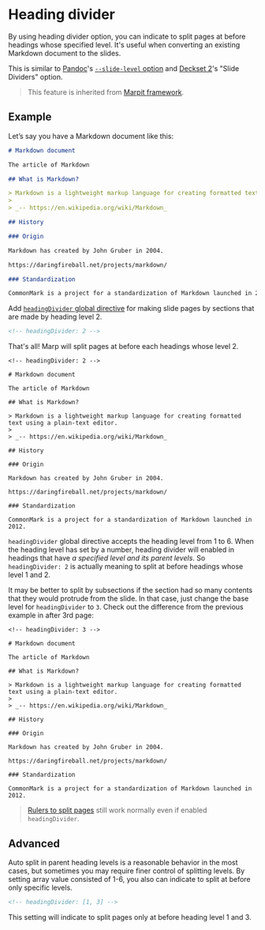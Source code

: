 # Heading divider

By using heading divider option, you can indicate to split pages at before headings whose specified level. It's useful when converting an existing Markdown document to the slides.

This is similar to [Pandoc](https://pandoc.org/)'s [`--slide-level` option](https://pandoc.org/MANUAL.html#structuring-the-slide-show) and [Deckset 2](https://www.deckset.com/2/)'s "Slide Dividers" option.

> This feature is inherited from [Marpit framework](https://marpit.marp.app/directives?id=heading-divider).

## Example

Let’s say you have a Markdown document like this:

```markdown
# Markdown document

The article of Markdown

## What is Markdown?

> Markdown is a lightweight markup language for creating formatted text using a plain-text editor.
>
> _-- https://en.wikipedia.org/wiki/Markdown_

## History

### Origin

Markdown has created by John Gruber in 2004.

https://daringfireball.net/projects/markdown/

### Standardization

CommonMark is a project for a standardization of Markdown launched in 2012.
```

Add [`headingDivider` global directive](/docs/guide/directives#global-directives) for making slide pages by sections that are made by heading level 2.

```markdown
<!-- headingDivider: 2 -->
```

That's all! Marp will split pages at before each headings whose level 2.

```markdown:marp
<!-- headingDivider: 2 -->

# Markdown document

The article of Markdown

## What is Markdown?

> Markdown is a lightweight markup language for creating formatted text using a plain-text editor.
>
> _-- https://en.wikipedia.org/wiki/Markdown_

## History

### Origin

Markdown has created by John Gruber in 2004.

https://daringfireball.net/projects/markdown/

### Standardization

CommonMark is a project for a standardization of Markdown launched in 2012.
```

`headingDivider` global directive accepts the heading level from 1 to 6. When the heading level has set by a number, heading divider will enabled in headings that have _a specified level and its parent levels_. So `headingDivider: 2` is actually meaning to split at before headings whose level 1 and 2.

It may be better to split by subsections if the section had so many contents that they would protrude from the slide. In that case, just change the base level for `headingDivider` to `3`. Check out the difference from the previous example in after 3rd page:

```markdown:marp
<!-- headingDivider: 3 -->

# Markdown document

The article of Markdown

## What is Markdown?

> Markdown is a lightweight markup language for creating formatted text using a plain-text editor.
>
> _-- https://en.wikipedia.org/wiki/Markdown_

## History

### Origin

Markdown has created by John Gruber in 2004.

https://daringfireball.net/projects/markdown/

### Standardization

CommonMark is a project for a standardization of Markdown launched in 2012.
```

> [Rulers to split pages](/docs/guide/how-to-write-slides#slides) still work normally even if enabled `headingDivider`.

## Advanced

Auto split in parent heading levels is a reasonable behavior in the most cases, but sometimes you may require finer control of splitting levels. By setting array value consisted of 1-6, you also can indicate to split at before only specific levels.

```markdown
<!-- headingDivider: [1, 3] -->
```

This setting will indicate to split pages only at before heading level 1 and 3.
